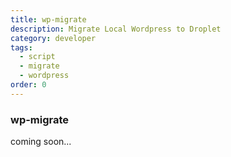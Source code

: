 ```yaml
---
title: wp-migrate
description: Migrate Local Wordpress to Droplet
category: developer
tags:
  - script
  - migrate
  - wordpress
order: 0
---
```


### wp-migrate

coming soon...
